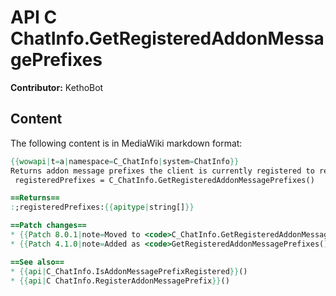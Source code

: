 # API C ChatInfo.GetRegisteredAddonMessagePrefixes

**Contributor:** KethoBot

## Content

The following content is in MediaWiki markdown format:

```mediawiki
{{wowapi|t=a|namespace=C_ChatInfo|system=ChatInfo}}
Returns addon message prefixes the client is currently registered to receive.
 registeredPrefixes = C_ChatInfo.GetRegisteredAddonMessagePrefixes()

==Returns==
:;registeredPrefixes:{{apitype|string[]}}

==Patch changes==
* {{Patch 8.0.1|note=Moved to <code>C_ChatInfo.GetRegisteredAddonMessagePrefixes()</code>}}
* {{Patch 4.1.0|note=Added as <code>GetRegisteredAddonMessagePrefixes()</code>}}

==See also==
* {{api|C_ChatInfo.IsAddonMessagePrefixRegistered}}()
* {{api|C ChatInfo.RegisterAddonMessagePrefix}}()
```